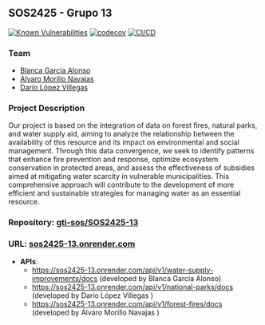 ## SOS2425 - Grupo 13
[![Known Vulnerabilities](https://snyk.io/test/github/gti-sos/SOS2425-13/badge.svg)](https://snyk.io/test/github/gti-sos/SOS2425-13)
[![codecov](https://codecov.io/gh/darlopvil/SOS2425-13-F08/graph/badge.svg?token=ZDZ31GGXNU)](https://codecov.io/gh/darlopvil/SOS2425-13-F08)
[![CI/CD](https://github.com/darlopvil/SOS2425-13-F08/actions/workflows/ci-cd.yaml/badge.svg)](https://github.com/darlopvil/SOS2425-13-F08/actions/workflows/ci-cd.yaml)


 ### Team
 - [Blanca García Alonso](https://github.com/blancagrclns)
 - [Alvaro Morillo Navajas](https://github.com/alvmornav)
 - [Darío López Villegas](https://github.com/darlopvil)
 
 ### Project Description
 Our project is based on the integration of data on forest fires, natural parks, 
 and water supply aid, aiming to analyze the relationship between the availability of this resource
 and its impact on environmental and social management. Through this data convergence, we seek to identify
 patterns that enhance fire prevention and response, optimize ecosystem conservation in protected areas,
 and assess the effectiveness of subsidies aimed at mitigating water scarcity in vulnerable municipalities.
 This comprehensive approach will contribute to the development of more efficient and sustainable strategies for managing water as an essential resource.
 
 ### Repository: [gti-sos/SOS2425-13](https://github.com/gti-sos/SOS2425-13)
 ### URL: [sos2425-13.onrender.com](https://sos2425-13.onrender.com/)
 
 - **APIs**:  
   - https://sos2425-13.onrender.com/api/v1/water-supply-improvements/docs (developed by Blanca García Alonso)
   - https://sos2425-13.onrender.com/api/v1/national-parks/docs (developed by Darío López Villegas )
   - https://sos2425-13.onrender.com/api/v1/forest-fires/docs (developed by Álvaro Morillo Navajas )
 
